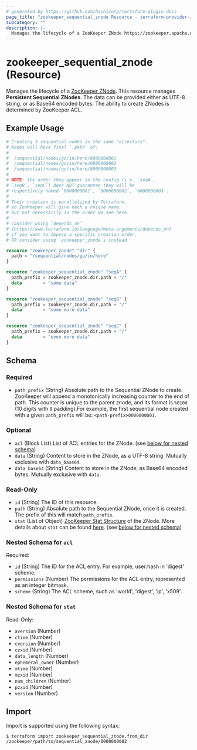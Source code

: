 ```yaml
---
# generated by https://github.com/hashicorp/terraform-plugin-docs
page_title: "zookeeper_sequential_znode Resource - terraform-provider-zookeeper"
subcategory: ""
description: |-
  Manages the lifecycle of a ZooKeeper ZNode https://zookeeper.apache.org/doc/current/zookeeperProgrammers.html#sc_zkDataModel_znodes. This resource manages Persistent Sequential ZNodes. The data can be provided either as UTF-8 string, or as Base64 encoded bytes. The ability to create ZNodes is determined by ZooKeeper ACL.
---
```


# zookeeper_sequential_znode (Resource)

Manages the lifecycle of a [ZooKeeper ZNode](https://zookeeper.apache.org/doc/current/zookeeperProgrammers.html#sc_zkDataModel_znodes). This resource manages **Persistent Sequential ZNodes**. The data can be provided either as UTF-8 string, or as Base64 encoded bytes. The ability to create ZNodes is determined by ZooKeeper ACL.

## Example Usage

```terraform
# Creating 3 sequential nodes in the same "directory".
# Nodes will have final `.path` of:
#
#  /sequential/nodes/go/in/here/0000000001
#  /sequential/nodes/go/in/here/0000000002
#  /sequential/nodes/go/in/here/0000000003
#
# NOTE: the order they appear in the config (i.e. `seqA`,
# `seqB`, `seqC`) does NOT guarantee they will be
# respectively named `0000000001`, `0000000002`, `0000000003`.
#
# Their creation is parallelized by Terraform,
# so ZooKeeper will give each a unique name,
# but not necessarily in the order we see here.
#
# Consider using `depends_on`
# (https://www.terraform.io/language/meta-arguments/depends_on)
# if you want to impose a specific creation order,
# OR consider using `zookeeper_znode`s instead.

resource "zookeeper_znode" "dir" {
  path = "/sequential/nodes/go/in/here"
}

resource "zookeeper_sequential_znode" "seqA" {
  path_prefix = zookeeper_znode.dir.path + "/"
  data        = "some data"
}

resource "zookeeper_sequential_znode" "seqB" {
  path_prefix = zookeeper_znode.dir.path + "/"
  data        = "some more data"
}

resource "zookeeper_sequential_znode" "seqC" {
  path_prefix = zookeeper_znode.dir.path + "/"
  data        = "even more data"
}
```

<!-- schema generated by tfplugindocs -->
## Schema

### Required

- `path_prefix` (String) Absolute path to the Sequential ZNode to create. ZooKeeper will append a monotonically increasing counter to the end of path. This counter is unique to the parent znode, and its format is `%010d` (10 digits with `0` padding).For example, the first sequential node created with a given `path_prefix` will be: `<path-prefix>0000000001`.

### Optional

- `acl` (Block List) List of ACL entries for the ZNode. (see [below for nested schema](#nestedblock--acl))
- `data` (String) Content to store in the ZNode, as a UTF-8 string. Mutually exclusive with `data_base64`.
- `data_base64` (String) Content to store in the ZNode, as Base64 encoded bytes. Mutually exclusive with `data`.

### Read-Only

- `id` (String) The ID of this resource.
- `path` (String) Absolute path to the Sequential ZNode, once it is created. The prefix of this will match `path_prefix`.
- `stat` (List of Object) [ZooKeeper Stat Structure](https://zookeeper.apache.org/doc/current/zookeeperProgrammers.html#sc_zkStatStructure) of the ZNode. More details about `stat` can be found [here](../../docs#the-stat-structure). (see [below for nested schema](#nestedatt--stat))

<a id="nestedblock--acl"></a>
### Nested Schema for `acl`

Required:

- `id` (String) The ID for the ACL entry. For example, user:hash in 'digest' scheme.
- `permissions` (Number) The permissions for the ACL entry, represented as an integer bitmask.
- `scheme` (String) The ACL scheme, such as 'world', 'digest', 'ip', 'x509'.


<a id="nestedatt--stat"></a>
### Nested Schema for `stat`

Read-Only:

- `aversion` (Number)
- `ctime` (Number)
- `cversion` (Number)
- `czxid` (Number)
- `data_length` (Number)
- `ephemeral_owner` (Number)
- `mtime` (Number)
- `mzxid` (Number)
- `num_children` (Number)
- `pzxid` (Number)
- `version` (Number)

## Import

Import is supported using the following syntax:

```shell
$ terraform import zookeeper_sequential_znode.from_dir /zookeeper/path/to/sequential_znode/0000000002
```
